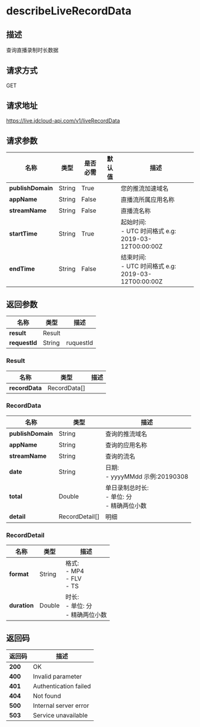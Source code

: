 # describeLiveRecordData


## 描述
查询直播录制时长数据

## 请求方式
GET

## 请求地址
https://live.jdcloud-api.com/v1/liveRecordData


## 请求参数
|名称|类型|是否必需|默认值|描述|
|---|---|---|---|---|
|**publishDomain**|String|True| |您的推流加速域名|
|**appName**|String|False| |直播流所属应用名称|
|**streamName**|String|False| |直播流名称|
|**startTime**|String|True| |起始时间:<br>  - UTC 时间格式 e.g: 2019-03-12T00:00:00Z<br>|
|**endTime**|String|False| |结束时间:<br>  - UTC 时间格式 e.g: 2019-03-12T00:00:00Z<br>|


## 返回参数
|名称|类型|描述|
|---|---|---|
|**result**|Result| |
|**requestId**|String|ruquestId|

### Result
|名称|类型|描述|
|---|---|---|
|**recordData**|RecordData[]| |
### RecordData
|名称|类型|描述|
|---|---|---|
|**publishDomain**|String|查询的推流域名|
|**appName**|String|查询的应用名称|
|**streamName**|String|查询的流名|
|**date**|String|日期:<br>  - yyyyMMdd 示例:20190308<br>|
|**total**|Double|单日录制总时长:<br>  - 单位: 分<br>  - 精确两位小数<br>|
|**detail**|RecordDetail[]|明细|
### RecordDetail
|名称|类型|描述|
|---|---|---|
|**format**|String|格式:<br>  - MP4<br>  - FLV<br>  - TS<br>|
|**duration**|Double|时长:<br>  - 单位: 分<br>  - 精确两位小数<br>|

## 返回码
|返回码|描述|
|---|---|
|**200**|OK|
|**400**|Invalid parameter|
|**401**|Authentication failed|
|**404**|Not found|
|**500**|Internal server error|
|**503**|Service unavailable|
